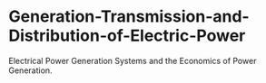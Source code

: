 # Generation-Transmission-and-Distribution-of-Electric-Power
Electrical Power Generation Systems and the Economics of Power Generation.
